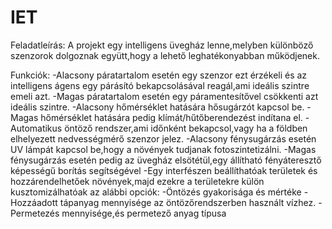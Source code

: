 # IET
Feladatleírás: 
A projekt egy intelligens üvegház lenne,melyben különböző szenzorok dolgoznak 
együtt,hogy a lehető leghatékonyabban működjenek. 
 
Funkciók: 
-Alacsony páratartalom esetén egy szenzor ezt érzékeli és az intelligens ágens egy párásító 
bekapcsolásával reagál,ami ideális szintre emeli azt. 
-Magas páratartalom esetén egy páramentesítővel csökkenti azt ideális szintre. 
-Alacsony hőmérséklet hatására hősugárzót kapcsol be. 
-Magas hőmérséklet hatására pedig klímát/hűtőberendezést indítana el. 
-Automatikus öntöző rendszer,ami időnként bekapcsol,vagy ha a földben elhelyezett 
nedvességmérő szenzor jelez. 
-Alacsony fénysugárzás esetén UV lámpát kapcsol be,hogy a növények tudjanak 
fotoszintetizálni. 
-Magas fénysugárzás esetén pedig az üvegház elsötétül,egy állítható fényáteresztő 
képességű borítás segítségével 
-Egy interfészen beállíthatóak területek és hozzárendelhetőek növények,majd ezekre a 
területekre külön kusztomizálhatóak az alábbi opciók: 
-Öntözés gyakorisága és mértéke 
-Hozzáadott tápanyag mennyisége az öntözőrendszerben használt vízhez. 
-Permetezés mennyisége,és permetező anyag típusa
